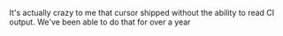 It's actually crazy to me that cursor shipped without the ability to read CI output. We've been able to do that for over a year

